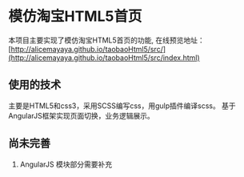 # 模仿淘宝HTML5首页
本项目主要实现了模仿淘宝HTML5首页的功能, 在线预览地址：[http://alicemayaya.github.io/taobaoHtml5/src/](http://alicemayaya.github.io/taobaoHtml5/src/index.html)

## 使用的技术
主要是HTML5和css3，采用SCSS编写css，用gulp插件编译scss。
基于AngularJS框架实现页面切换，业务逻辑展示。

## 尚未完善
1. AngularJS 模块部分需要补充